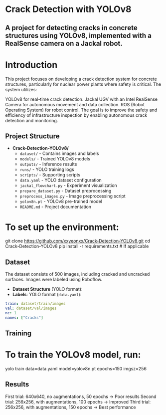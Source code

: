 # Crack Detection with YOLOv8
## A project for detecting cracks in concrete structures using YOLOv8, implemented with a RealSense camera on a Jackal robot.

# Introduction
This project focuses on developing a crack detection system for concrete structures, particularly for nuclear power plants where safety is critical. The system utilizes:

YOLOv8 for real-time crack detection.
Jackal UGV with an Intel RealSense Camera for autonomous movement and data collection.
ROS (Robot Operating System) for robot control.
The goal is to improve the safety and efficiency of infrastructure inspection by enabling autonomous crack detection and monitoring.

## Project Structure
- **Crack-Detection-YOLOv8/**
  - `dataset/` - Contains images and labels
  - `models/` - Trained YOLOv8 models
  - `outputs/` - Inference results
  - `runs/` - YOLO training logs
  - `scripts/` - Supporting scripts
  - `data.yaml` - YOLO dataset configuration
  - `jackal_flowchart.py` - Experiment visualization
  - `prepare_dataset.py` - Dataset preprocessing
  - `preprocess_images.py` - Image preprocessing script
  - `yolov8n.pt` - YOLOv8 pre-trained model
  - `README.md` - Project documentation



# To set up the environment:
git clone https://github.com/xxyeonxx/Crack-Detection-YOLOv8.git
cd Crack-Detection-YOLOv8
pip install -r requirements.txt  # If applicable


## Dataset
The dataset consists of 500 images, including cracked and uncracked surfaces. Images were labeled using Roboflow.

- **Dataset Structure** (YOLO format):
- **Labels**: YOLO format (`data.yaml`):
```yaml
train: dataset/train/images
val: dataset/val/images
nc: 1
names: ["Cracks"]
```

## Training
# To train the YOLOv8 model, run:
yolo train data=data.yaml model=yolov8n.pt epochs=150 imgsz=256


## Results
First trial: 640x640, no augmentations, 50 epochs → Poor results
Second trial: 256x256, with augmentations, 100 epochs → Improved
Third trial: 256x256, with augmentations, 150 epochs → Best performance
